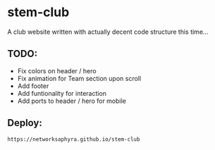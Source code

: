 # stem-club
A club website written with actually decent code structure this time...

## TODO:
- Fix colors on header / hero
- Fix animation for Team section upon scroll
- Add footer
- Add funtionality for interaction
- Add ports to header / hero for mobile

## Deploy:
```
https://networksaphyra.github.io/stem-club
```
